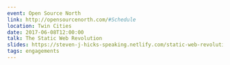```yaml
---
event: Open Source North
link: http://opensourcenorth.com/#Schedule
location: Twin Cities
date: 2017-06-08T12:00:00
talk: The Static Web Revolution
slides: https://steven-j-hicks-speaking.netlify.com/static-web-revolution/
tags: engagements
---
```

